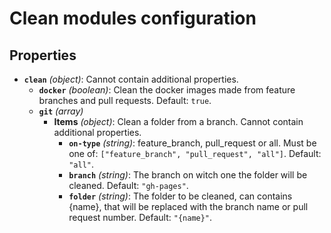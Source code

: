 # Clean modules configuration

## Properties

- **`clean`** _(object)_: Cannot contain additional properties.
  - **`docker`** _(boolean)_: Clean the docker images made from feature branches and pull requests. Default: `true`.
  - **`git`** _(array)_
    - **Items** _(object)_: Clean a folder from a branch. Cannot contain additional properties.
      - **`on-type`** _(string)_: feature_branch, pull_request or all. Must be one of: `["feature_branch", "pull_request", "all"]`. Default: `"all"`.
      - **`branch`** _(string)_: The branch on witch one the folder will be cleaned. Default: `"gh-pages"`.
      - **`folder`** _(string)_: The folder to be cleaned, can contains {name}, that will be replaced with the branch name or pull request number. Default: `"{name}"`.
